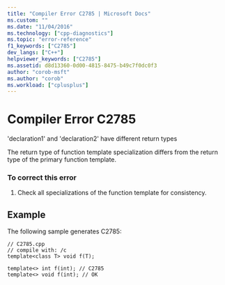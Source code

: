 ```yaml
---
title: "Compiler Error C2785 | Microsoft Docs"
ms.custom: ""
ms.date: "11/04/2016"
ms.technology: ["cpp-diagnostics"]
ms.topic: "error-reference"
f1_keywords: ["C2785"]
dev_langs: ["C++"]
helpviewer_keywords: ["C2785"]
ms.assetid: d8d13360-0d00-4815-8475-b49c7f0dc0f3
author: "corob-msft"
ms.author: "corob"
ms.workload: ["cplusplus"]
---
```

# Compiler Error C2785
'declaration1' and 'declaration2' have different return types  
  
 The return type of function template specialization differs from the return type of the primary function template.  
  
### To correct this error  
  
1.  Check all specializations of the function template for consistency.  
  
## Example  
 The following sample generates C2785:  
  
```  
// C2785.cpp  
// compile with: /c  
template<class T> void f(T);  
  
template<> int f(int); // C2785  
template<> void f(int); // OK  
```